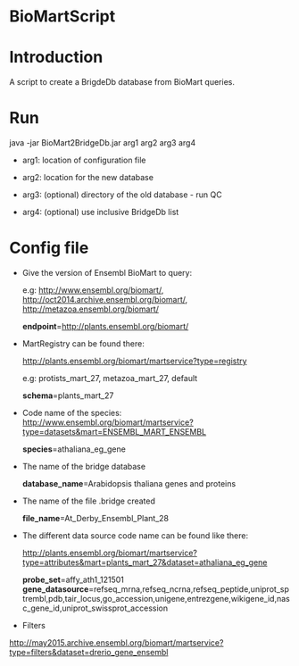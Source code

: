 # BioMartScript

Introduction
============
A script to create a BrigdeDb database from BioMart queries.

Run
============

java -jar BioMart2BridgeDb.jar arg1 arg2 arg3 arg4

- arg1: location of configuration file

- arg2: location for the new database

- arg3: (optional) directory of the old database - run QC

- arg4: (optional) use inclusive BridgeDb list

Config file
============
* Give the version of Ensembl BioMart to query:

    e.g: http://www.ensembl.org/biomart/, http://oct2014.archive.ensembl.org/biomart/,	http://metazoa.ensembl.org/biomart/

    **endpoint**=http://plants.ensembl.org/biomart/

* MartRegistry can be found there:
    
    http://plants.ensembl.org/biomart/martservice?type=registry

    e.g: protists_mart_27, metazoa_mart_27, default

    **schema**=plants_mart_27

* Code name of the species: http://www.ensembl.org/biomart/martservice?type=datasets&mart=ENSEMBL_MART_ENSEMBL

    **species**=athaliana_eg_gene

* The name of the bridge database

    **database_name**=Arabidopsis thaliana genes and proteins

* The name of the file .bridge created

    **file_name**=At_Derby_Ensembl_Plant_28

* The different data source code name can be found like there:

    http://plants.ensembl.org/biomart/martservice?type=attributes&mart=plants_mart_27&dataset=athaliana_eg_gene

    **probe_set**=affy_ath1_121501
    **gene_datasource**=refseq_mrna,refseq_ncrna,refseq_peptide,uniprot_sptrembl,pdb,tair_locus,go_accession,unigene,entrezgene,wikigene_id,nasc_gene_id,uniprot_swissprot_accession

* Filters

http://may2015.archive.ensembl.org/biomart/martservice?type=filters&dataset=drerio_gene_ensembl
